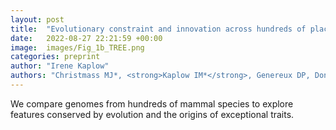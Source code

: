 ```yaml
---
layout: post
title:  "Evolutionary constraint and innovation across hundreds of placental mammals."
date:   2022-08-27 22:21:59 +00:00
image:  images/Fig_1b_TREE.png
categories: preprint
author: "Irene Kaplow"
authors: "Christmass MJ*, <strong>Kaplow IM*</strong>, Genereux DP, Dong MX, Hughes GM, Li X, Sullivan PF, Hindle AG, Andrews G, Armstrong JC, Bianchi M, Breit AM, Diekhans M, Fanter C, Foley NM, Goodman D, Goodman L, Keough KC, Kirilenko B, Kowalczyk A, Lawless C, Lind AL, Meadows JRS, Moreira L, Redlich RW, Ryan L, Swofford R, Valenzuela A, Wagner F, Wallerman O, Damas J, Fan K, Gimshaw J, Johnson J, Kozyrev SV, Lawler AJ, Marinescu VD, Osmanski A, Paulat NS, Phan BN, Reilly SK, Schäffer DE, Steiner C, Supple MA, Wilder AP, Wirthlin ME, Xue JR, Zoonomia Consortium, Birren BW, Gazal S, Hubley RM, Koepfli KP, Marques-Bonet T, Meyer W, Nweeia M, Shapiro B, Smit AFA, Springer M, Teeling E, Weng Z, Hiller M, Levesque DL, Lewin HA, Murphy WJ, Navarro A, Paten B, Pollard KS, Ray DA, Ruf I, Ryder OA, Pfenning A, Lindblad-Toh K#, Karlsson EK#"
---
```

We compare genomes from hundreds of mammal species to explore features conserved by evolution and the origins of exceptional traits.
